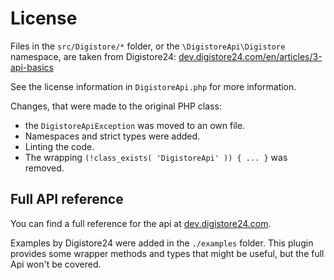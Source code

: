 # License

Files in the `src/Digistore/*` folder, or the `\DigistoreApi\Digistore` namespace, are taken from Digistore24: [dev.digistore24.com/en/articles/3-api-basics](https://dev.digistore24.com/en/articles/3-api-basics)

See the license information in `DigistoreApi.php` for more information. 

Changes, that were made to the original PHP class: 
* the `DigistoreApiException` was moved to an own file. 
* Namespaces and strict types were added. 
* Linting the code. 
* The wrapping `(!class_exists( 'DigistoreApi' )) { ... }` was removed. 

## Full API reference

You can find a full reference for the api at [dev.digistore24.com](https://dev.digistore24.com/en/articles/3-api-basics). 

Examples by Digistore24 were added in the `./examples` folder. This plugin provides some wrapper methods and types that might be useful, but the full Api won't be covered. 
